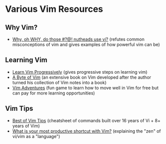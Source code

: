 # Various Vim Resources

## Why Vim?

- [Why, oh WHY, do those #?@! nutheads use
  vi?](http://www.viemu.com/a-why-vi-vim.html) (refutes common misconceptions of
  vim and gives examples of how powerful vim can be)

## Learning Vim

- [Learn Vim
  Progressively](http://yannesposito.com/Scratch/en/blog/Learn-Vim-Progressively/)
  (gives progressive steps on learning vim)
- [A Byte of Vim](http://www.swaroopch.com/notes/vim/) (an extensive book on Vim
  developed after the author turned his collection of Vim notes into a book)
- [Vim Adventures](http://vim-adventures.com/) (fun game to learn how to move
  well in Vim for free but can pay for more learning opportunities)

## Vim Tips

- [Best of Vim Tips](http://rayninfo.co.uk/vimtips.html) (cheatsheet of commands
  built over 16 years of Vi + 8+ years of Vim)
- [What is your most productive shortcut with
  Vim?](http://stackoverflow.com/questions/1218390/what-is-your-most-productive-shortcut-with-vim)
  (explaining the "zen" of vi/vim as a "language")
